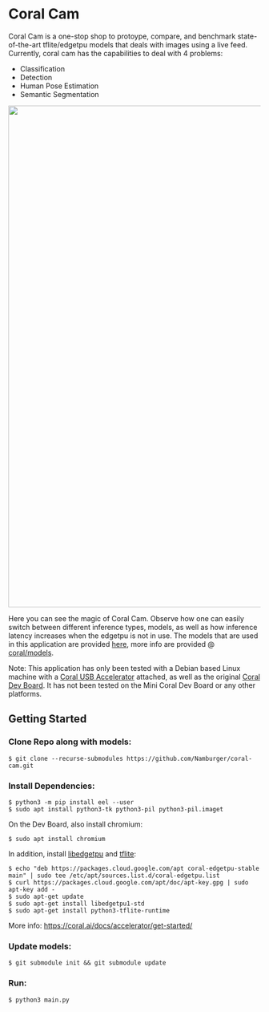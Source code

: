 # Coral Cam

Coral Cam is a one-stop shop to protoype, compare, and benchmark state-of-the-art tflite/edgetpu models that deals with
images using a live feed. Currently, coral cam has the capabilities to deal with 4 problems:

- Classification
- Detection
- Human Pose Estimation
- Semantic Segmentation

<img src="demo.gif" width="1000">

Here you can see the magic of Coral Cam. Observe how one can easily switch between different inference types, models, as
well as how inference latency increases when the edgetpu is not in use. The models that are used in this application are
provided [here](https://github.com/google-coral/test_data), more info are provided
@ [coral/models](https://coral.ai/models).

Note:
This application has only been tested with a Debian based Linux machine with
a  [Coral USB Accelerator](https://coral.ai/products/accelerator) attached, as well as the
original [Coral Dev Board](coral.ai/products/dev-board). It has not been tested on the Mini Coral Dev Board or any other
platforms.

## Getting Started

### Clone Repo along with models:

```
$ git clone --recurse-submodules https://github.com/Namburger/coral-cam.git
```

### Install Dependencies:

```
$ python3 -m pip install eel --user
$ sudo apt install python3-tk python3-pil python3-pil.imaget
```

On the Dev Board, also install chromium:

```
$ sudo apt install chromium
```

In addition, install [libedgetpu](https://coral.ai/docs/accelerator/get-started/#1-install-the-edge-tpu-runtime) and [tflite](https://www.tensorflow.org/lite/guide/python):

```
$ echo "deb https://packages.cloud.google.com/apt coral-edgetpu-stable main" | sudo tee /etc/apt/sources.list.d/coral-edgetpu.list
$ curl https://packages.cloud.google.com/apt/doc/apt-key.gpg | sudo apt-key add -
$ sudo apt-get update
$ sudo apt-get install libedgetpu1-std
$ sudo apt-get install python3-tflite-runtime
```

More info:
https://coral.ai/docs/accelerator/get-started/

### Update models:

```
$ git submodule init && git submodule update
```

### Run:

```
$ python3 main.py
```

